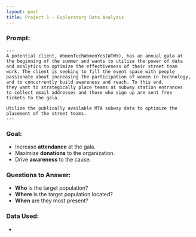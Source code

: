 ```yaml
---
layout: post
title: Project 1 - Exploratory Data Analysis
---
```


### Prompt:
```
---
A potential client, WomenTechWomenYes(WTWY), has an annual gala at 
the beginning of the summer and wants to utilize the power of data 
and analytics to optimize the effectiveness of their street team 
work. The client is seeking to fill the event space with people 
passionate about increasing the participation of women in technology,
and to concurrently build awareness and reach. To this end, 
they want to strategically place teams at subway station entrances
to collect email addresses and those who sign up are sent free
tickets to the gala. 

Utilize the publically available MTA subway data to optimize the 
placement of the street teams. 
---
```

### Goal:
* Increase **attendance** at the gala.
* Maximize **donations** to the organization.
* Drive **awareness** to the cause.

### Questions to Answer:
* **Who** is the target population?
* **Where** is the target population located?
* **When** are they most present?

### Data Used:
* 